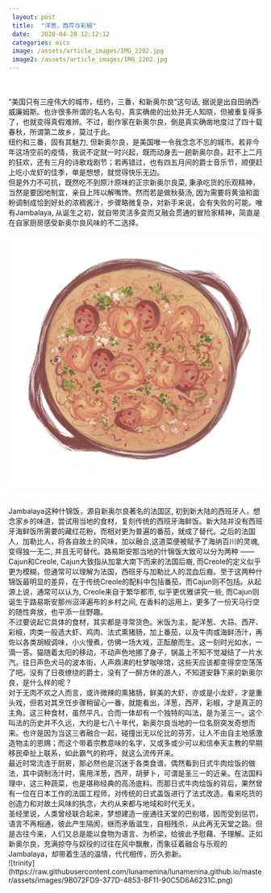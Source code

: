 ```yaml
---
 layout: post
 title:  "洋葱，西芹与彩椒"
 date:   2020-04-28 12:12:12
 categories: mics
 image: /assets/article_images/IMG_2202.jpg
 image2: /assets/article_images/IMG_2202.jpg
---
```

<br/>

<br/>
“美国只有三座伟大的城市，纽约，三番，和新奥尔良”这句话, 据说是出自田纳西·威廉姆斯。也许很多所谓的名人名句，真实确凿的出处并无人知晓，但被重复得多了，也就变得真假难辨。不过，剧作家在新奥尔良，倒是真实确凿地度过了四十载春秋，所谓第二故乡，莫过于此。 

<br/>
纽约和三番，固有其魅力, 但新奥尔良，是美国唯一令我念念不忘的城市。若非今年这场空前的疫情，我说不定就一时兴起，既而动身去一趟新奥尔良。赶不上二月的狂欢，还有三月的诗歌戏剧节；若再错过，也有四五月间的爵士音乐节，顺便赶上吃小龙虾的佳季，单是想想，就觉得快乐无边。 

<br/>
但是外力不可抗，既然吃不到原汁原味的正宗新奥尔良菜, 秉承吃货的乐观精神，当然是要因地制宜，亲自上阵以解嘴馋。然而若是做秋葵汤, 因为需要将黄油和面粉调制成恰到好处的浓稠酱汁，步骤略微复杂，对新手来说，会有失败的可能。唯有Jambalaya, 从诞生之初，就自带灵活多变而又融会贯通的冒险家精神，简直是在自家厨房感受新奥尔良风味的不二选择。 

![jambalaya](https://raw.githubusercontent.com/lunamenina/lunamenina.github.io/master/assets/images/8175D19A-E576-43B4-BB56-C4EECA610A8C.png) 

<br/>
Jambalaya这种什锦饭，源自新奥尔良著名的法国区, 初到新大陆的西班牙人，想念家乡的味道，尝试用当地的食材，复刻传统的西班牙海鲜饭。新大陆并没有西班牙海鲜饭所需要的藏红花粉，而相对更为普遍的番茄，就成了替代。之后的法国人，加勒比人，将各自故土的风味，加以融合,这道菜便被赋予了海纳百川的灵魂, 变得独一无二, 并且无可替代。路易斯安那当地的什锦饭大致可以分为两种 —— Cajun和Creole, Cajun大致指从加拿大南下而来的法国后裔, 而Creole的定义似乎更为模糊，但通常可以理解为法国，西班牙与加勒比人的混血后裔。至于这两种什锦饭最明显的差异，在于传统Creole的配料中包括番茄，而Cajun则不包括。从起源上说，通常可以认为, Creole来自于繁华都市, 似乎更优雅讲究一些, 而Cajun则诞生于路易斯安那州沼泽遍布的乡村之间, 在香料的运用上，更多了一份天马行空的随性奔放，也平添一丝野趣。 

<br/>
不过要说起它具体的食材，其实都是寻常货色。米饭为主，配洋葱、大蒜、西芹、彩椒，肉类一般选大虾、鸡肉、法式熏猪肠，加上番茄，以及牛肉或海鲜汤汁，再佐以各类胡椒调味，小火慢煮，仿佛一场大戏，正酝酿而生。这一刻时光如水，一滴一答。猫随着太阳的移动，不动声色地挪了身子，锅盖上不知不觉凝结了一片水汽。往日声色犬马的波本街，人声鼎沸的杜梦咖啡馆，这些天应该都变得空空荡荡了吧。没有了日夜缭绕的爵士，没有了一醉方休的游人，不知道安静下来的新奥尔良，是什么样的呢？

<br/>
对于无肉不欢之人而言，或许微辣的熏猪肠，鲜美的大虾，亦或是小龙虾，才是重头戏，但若对其烹饪步骤稍留心一番，就能看出，洋葱，西芹，彩椒，才是真正的主角。这三种食材，虽然平凡，合而一体却有一个独特的叫法，是为圣三一。这个叫法的历史并不久远，大约是七八十年代，新奥尔良当地的一位名厨突发奇想而来。也许是因为当这三者融合一起，碰撞出无以伦比的芬芳，让人不由自主地感激造物主的恩赐；而这个带着宗教意味的名字，又或多或少可以和信奉天主教的早期移民牵扯上联系，如此霸气的称呼，就这么流传开来。 

<br/>
最近时常流连于厨房，那必然也是沉迷于各类食谱。偶然看到日式牛肉烩饭的做法，其中调制汤汁时，需用洋葱，西芹，胡萝卜，可谓是圣三一的近亲。在法国料理中，这三种蔬菜，也是堪称经典的高汤底料。而那日式牛肉烩饭的背后，果然曾有一位在日本工作的法国工程师，对传统的日式盖饭进行了法式改造。看来吃货的创造力和对故土风味的执念，大约从来都与地域和时代无关。 

<br/>
圣经里说，人类曾经联合起来，梦想建造一座通往天堂的巴别塔，因而受到惩罚，语言不再相通，彼此产生隔阂，继而矛盾滋生，自相残杀，从此再无天堂之路。但是古往今来，人们又总是能以食物为语言、为桥梁，给彼此予慰藉、予理解。正如新奥尔良，充满掠夺与奴役的过往在风中飘散，而象征着融合与乐观的Jambalaya，却带着生活的温情，代代相传，历久弥新。 

<br/>
![trinity](https://raw.githubusercontent.com/lunamenina/lunamenina.github.io/master/assets/images/9B072FD9-377D-4853-BF11-90C5D6A6231C.png) 
